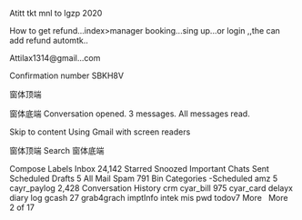 Atitt tkt mnl to lgzp  2020

How to get refund...index>manager booking...sing up...or login ,,the can add refund automtk..

Attilax1314@gmail...com


Confirmation number
SBKH8V






窗体顶端

窗体底端
Conversation opened. 3 messages. All messages read.

Skip to content
Using Gmail with screen readers


窗体顶端
Search
窗体底端





Compose
Labels
Inbox
24,142
Starred
Snoozed
Important
Chats
Sent
Scheduled
Drafts
5
All Mail
Spam
791
Bin
Categories
-Scheduled
amz
5
cayr_paylog
2,428
Conversation History
crm
cyar_bill
975
cyar_card
delayx
diary log
gcash
27
grab4grach
imptInfo
intek
mis
pwd
todov7
More
 
More
2 of 17



